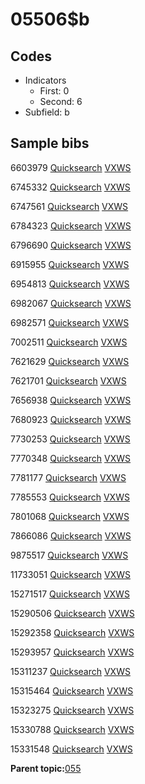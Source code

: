 # 05506$b

## Codes

-   Indicators
    -   First: 0
    -   Second: 6
-   Subfield: b

## Sample bibs

6603979 [Quicksearch](https://search.library.yale.edu/catalog/6603979) [VXWS](http://prodorbis.library.yale.edu:7014/vxws/GetHoldingsService?bibId=6603979)

6745332 [Quicksearch](https://search.library.yale.edu/catalog/6745332) [VXWS](http://prodorbis.library.yale.edu:7014/vxws/GetHoldingsService?bibId=6745332)

6747561 [Quicksearch](https://search.library.yale.edu/catalog/6747561) [VXWS](http://prodorbis.library.yale.edu:7014/vxws/GetHoldingsService?bibId=6747561)

6784323 [Quicksearch](https://search.library.yale.edu/catalog/6784323) [VXWS](http://prodorbis.library.yale.edu:7014/vxws/GetHoldingsService?bibId=6784323)

6796690 [Quicksearch](https://search.library.yale.edu/catalog/6796690) [VXWS](http://prodorbis.library.yale.edu:7014/vxws/GetHoldingsService?bibId=6796690)

6915955 [Quicksearch](https://search.library.yale.edu/catalog/6915955) [VXWS](http://prodorbis.library.yale.edu:7014/vxws/GetHoldingsService?bibId=6915955)

6954813 [Quicksearch](https://search.library.yale.edu/catalog/6954813) [VXWS](http://prodorbis.library.yale.edu:7014/vxws/GetHoldingsService?bibId=6954813)

6982067 [Quicksearch](https://search.library.yale.edu/catalog/6982067) [VXWS](http://prodorbis.library.yale.edu:7014/vxws/GetHoldingsService?bibId=6982067)

6982571 [Quicksearch](https://search.library.yale.edu/catalog/6982571) [VXWS](http://prodorbis.library.yale.edu:7014/vxws/GetHoldingsService?bibId=6982571)

7002511 [Quicksearch](https://search.library.yale.edu/catalog/7002511) [VXWS](http://prodorbis.library.yale.edu:7014/vxws/GetHoldingsService?bibId=7002511)

7621629 [Quicksearch](https://search.library.yale.edu/catalog/7621629) [VXWS](http://prodorbis.library.yale.edu:7014/vxws/GetHoldingsService?bibId=7621629)

7621701 [Quicksearch](https://search.library.yale.edu/catalog/7621701) [VXWS](http://prodorbis.library.yale.edu:7014/vxws/GetHoldingsService?bibId=7621701)

7656938 [Quicksearch](https://search.library.yale.edu/catalog/7656938) [VXWS](http://prodorbis.library.yale.edu:7014/vxws/GetHoldingsService?bibId=7656938)

7680923 [Quicksearch](https://search.library.yale.edu/catalog/7680923) [VXWS](http://prodorbis.library.yale.edu:7014/vxws/GetHoldingsService?bibId=7680923)

7730253 [Quicksearch](https://search.library.yale.edu/catalog/7730253) [VXWS](http://prodorbis.library.yale.edu:7014/vxws/GetHoldingsService?bibId=7730253)

7770348 [Quicksearch](https://search.library.yale.edu/catalog/7770348) [VXWS](http://prodorbis.library.yale.edu:7014/vxws/GetHoldingsService?bibId=7770348)

7781177 [Quicksearch](https://search.library.yale.edu/catalog/7781177) [VXWS](http://prodorbis.library.yale.edu:7014/vxws/GetHoldingsService?bibId=7781177)

7785553 [Quicksearch](https://search.library.yale.edu/catalog/7785553) [VXWS](http://prodorbis.library.yale.edu:7014/vxws/GetHoldingsService?bibId=7785553)

7801068 [Quicksearch](https://search.library.yale.edu/catalog/7801068) [VXWS](http://prodorbis.library.yale.edu:7014/vxws/GetHoldingsService?bibId=7801068)

7866086 [Quicksearch](https://search.library.yale.edu/catalog/7866086) [VXWS](http://prodorbis.library.yale.edu:7014/vxws/GetHoldingsService?bibId=7866086)

9875517 [Quicksearch](https://search.library.yale.edu/catalog/9875517) [VXWS](http://prodorbis.library.yale.edu:7014/vxws/GetHoldingsService?bibId=9875517)

11733051 [Quicksearch](https://search.library.yale.edu/catalog/11733051) [VXWS](http://prodorbis.library.yale.edu:7014/vxws/GetHoldingsService?bibId=11733051)

15271517 [Quicksearch](https://search.library.yale.edu/catalog/15271517) [VXWS](http://prodorbis.library.yale.edu:7014/vxws/GetHoldingsService?bibId=15271517)

15290506 [Quicksearch](https://search.library.yale.edu/catalog/15290506) [VXWS](http://prodorbis.library.yale.edu:7014/vxws/GetHoldingsService?bibId=15290506)

15292358 [Quicksearch](https://search.library.yale.edu/catalog/15292358) [VXWS](http://prodorbis.library.yale.edu:7014/vxws/GetHoldingsService?bibId=15292358)

15293957 [Quicksearch](https://search.library.yale.edu/catalog/15293957) [VXWS](http://prodorbis.library.yale.edu:7014/vxws/GetHoldingsService?bibId=15293957)

15311237 [Quicksearch](https://search.library.yale.edu/catalog/15311237) [VXWS](http://prodorbis.library.yale.edu:7014/vxws/GetHoldingsService?bibId=15311237)

15315464 [Quicksearch](https://search.library.yale.edu/catalog/15315464) [VXWS](http://prodorbis.library.yale.edu:7014/vxws/GetHoldingsService?bibId=15315464)

15323275 [Quicksearch](https://search.library.yale.edu/catalog/15323275) [VXWS](http://prodorbis.library.yale.edu:7014/vxws/GetHoldingsService?bibId=15323275)

15330788 [Quicksearch](https://search.library.yale.edu/catalog/15330788) [VXWS](http://prodorbis.library.yale.edu:7014/vxws/GetHoldingsService?bibId=15330788)

15331548 [Quicksearch](https://search.library.yale.edu/catalog/15331548) [VXWS](http://prodorbis.library.yale.edu:7014/vxws/GetHoldingsService?bibId=15331548)

**Parent topic:**[055](../../tags/055/055.md)

